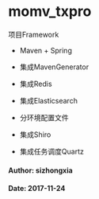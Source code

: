 # momv_txpro
项目Framework

+ Maven + Spring

+ 集成MavenGenerator

+ 集成Redis

+ 集成Elasticsearch

+ 分环境配置文件

+ 集成Shiro

+ 集成任务调度Quartz

#### Author: sizhongxia
#### Date: 2017-11-24
